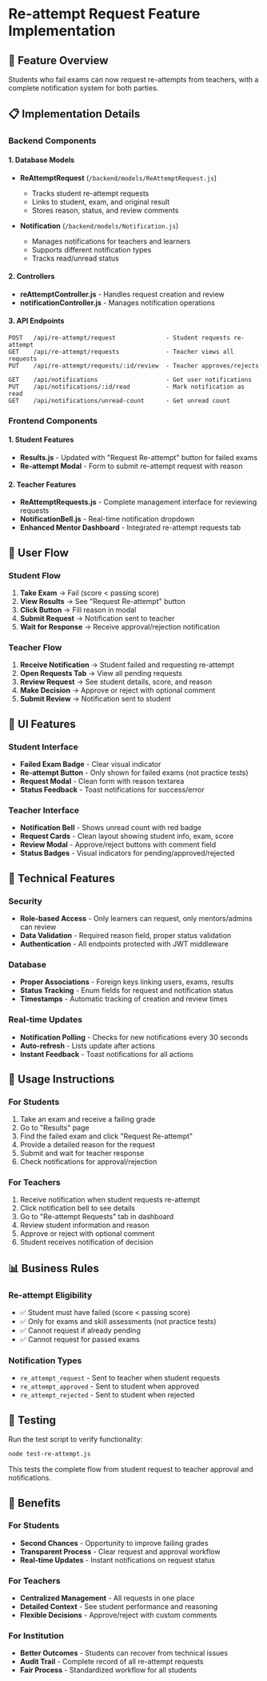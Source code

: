 # Re-attempt Request Feature Implementation

## 🎯 Feature Overview
Students who fail exams can now request re-attempts from teachers, with a complete notification system for both parties.

## 📋 Implementation Details

### Backend Components

#### 1. Database Models
- **ReAttemptRequest** (`/backend/models/ReAttemptRequest.js`)
  - Tracks student re-attempt requests
  - Links to student, exam, and original result
  - Stores reason, status, and review comments

- **Notification** (`/backend/models/Notification.js`)
  - Manages notifications for teachers and learners
  - Supports different notification types
  - Tracks read/unread status

#### 2. Controllers
- **reAttemptController.js** - Handles request creation and review
- **notificationController.js** - Manages notification operations

#### 3. API Endpoints
```
POST   /api/re-attempt/request              - Student requests re-attempt
GET    /api/re-attempt/requests             - Teacher views all requests
PUT    /api/re-attempt/requests/:id/review  - Teacher approves/rejects

GET    /api/notifications                   - Get user notifications
PUT    /api/notifications/:id/read          - Mark notification as read
GET    /api/notifications/unread-count      - Get unread count
```

### Frontend Components

#### 1. Student Features
- **Results.js** - Updated with "Request Re-attempt" button for failed exams
- **Re-attempt Modal** - Form to submit re-attempt request with reason

#### 2. Teacher Features
- **ReAttemptRequests.js** - Complete management interface for reviewing requests
- **NotificationBell.js** - Real-time notification dropdown
- **Enhanced Mentor Dashboard** - Integrated re-attempt requests tab

## 🔄 User Flow

### Student Flow
1. **Take Exam** → Fail (score < passing score)
2. **View Results** → See "Request Re-attempt" button
3. **Click Button** → Fill reason in modal
4. **Submit Request** → Notification sent to teacher
5. **Wait for Response** → Receive approval/rejection notification

### Teacher Flow
1. **Receive Notification** → Student failed and requesting re-attempt
2. **Open Requests Tab** → View all pending requests
3. **Review Request** → See student details, score, and reason
4. **Make Decision** → Approve or reject with optional comment
5. **Submit Review** → Notification sent to student

## 🎨 UI Features

### Student Interface
- **Failed Exam Badge** - Clear visual indicator
- **Re-attempt Button** - Only shown for failed exams (not practice tests)
- **Request Modal** - Clean form with reason textarea
- **Status Feedback** - Toast notifications for success/error

### Teacher Interface
- **Notification Bell** - Shows unread count with red badge
- **Request Cards** - Clean layout showing student info, exam, score
- **Review Modal** - Approve/reject buttons with comment field
- **Status Badges** - Visual indicators for pending/approved/rejected

## 🔧 Technical Features

### Security
- **Role-based Access** - Only learners can request, only mentors/admins can review
- **Data Validation** - Required reason field, proper status validation
- **Authentication** - All endpoints protected with JWT middleware

### Database
- **Proper Associations** - Foreign keys linking users, exams, results
- **Status Tracking** - Enum fields for request and notification status
- **Timestamps** - Automatic tracking of creation and review times

### Real-time Updates
- **Notification Polling** - Checks for new notifications every 30 seconds
- **Auto-refresh** - Lists update after actions
- **Instant Feedback** - Toast notifications for all actions

## 🚀 Usage Instructions

### For Students
1. Take an exam and receive a failing grade
2. Go to "Results" page
3. Find the failed exam and click "Request Re-attempt"
4. Provide a detailed reason for the request
5. Submit and wait for teacher response
6. Check notifications for approval/rejection

### For Teachers
1. Receive notification when student requests re-attempt
2. Click notification bell to see details
3. Go to "Re-attempt Requests" tab in dashboard
4. Review student information and reason
5. Approve or reject with optional comment
6. Student receives notification of decision

## 📊 Business Rules

### Re-attempt Eligibility
- ✅ Student must have failed (score < passing score)
- ✅ Only for exams and skill assessments (not practice tests)
- ✅ Cannot request if already pending
- ✅ Cannot request for passed exams

### Notification Types
- `re_attempt_request` - Sent to teacher when student requests
- `re_attempt_approved` - Sent to student when approved
- `re_attempt_rejected` - Sent to student when rejected

## 🧪 Testing

Run the test script to verify functionality:
```bash
node test-re-attempt.js
```

This tests the complete flow from student request to teacher approval and notifications.

## 🎉 Benefits

### For Students
- **Second Chances** - Opportunity to improve failing grades
- **Transparent Process** - Clear request and approval workflow
- **Real-time Updates** - Instant notifications on request status

### For Teachers
- **Centralized Management** - All requests in one place
- **Detailed Context** - See student performance and reasoning
- **Flexible Decisions** - Approve/reject with custom comments

### For Institution
- **Better Outcomes** - Students can recover from technical issues
- **Audit Trail** - Complete record of all re-attempt requests
- **Fair Process** - Standardized workflow for all students